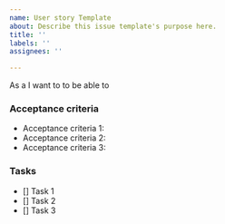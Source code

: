 ```yaml
---
name: User story Template
about: Describe this issue template's purpose here.
title: ''
labels: ''
assignees: ''

---
```


As a <role> I want to <capability> to be able to <goal>

### Acceptance criteria

- Acceptance criteria 1: 
- Acceptance criteria 2: 
- Acceptance criteria 3:

### Tasks

- [] Task 1
- [] Task 2
- [] Task 3
